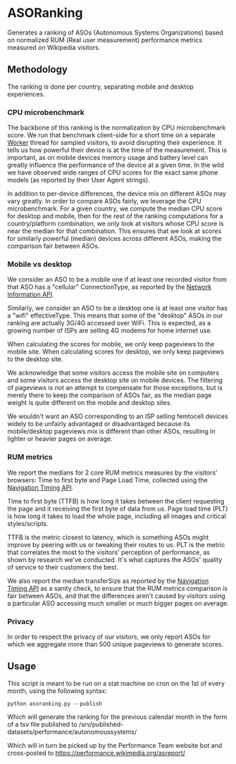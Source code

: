 # ASORanking

Generates a ranking of ASOs (Autonomous Systems Organizations) based on normalized RUM (Real user measurement) performance metrics measured on Wikipedia visitors.

## Methodology

The ranking is done per country, separating mobile and desktop experiences.

### CPU microbenchmark

The backbone of this ranking is the normalization by CPU microbenchmark score.
We run that benchmark client-side for a short time on a separate [Worker](https://html.spec.whatwg.org/multipage/workers.html#worker) thread for sampled visitors, to avoid disrupting their experience.
It tells us how powerful their device is at the time of the measurement.
This is important, as on mobile devices memory usage and battery level can greatly influence the performance of the device at a given time.
In the wild we have observed wide ranges of CPU scores for the exact same phone models (as reported by their User Agent strings).

In addition to per-device differences, the device mix on different ASOs may vary greatly.
In order to compare ASOs fairly, we leverage the CPU microbenchmark.
For a given country, we compute the median CPU score for desktop and mobile, then for the rest of the ranking computations for
a country/platform combination, we only look at visitors whose CPU score is near the median for that combination.
This ensures that we look at scores for similarly powerful (median) devices across different ASOs, making the comparison fair between ASOs.

### Mobile vs desktop

We consider an ASO to be a mobile one if at least one recorded visitor from that ASO has a "cellular" ConnectionType, as reported by the [Network Information API](http://wicg.github.io/netinfo/).

Similarly, we consider an ASO to be a desktop one is at least one visitor has a "wifi" effectiveType. This means that some of the "desktop" ASOs in our
ranking are actually 3G/4G accessed over WiFi. This is expected, as a growing number of ISPs are selling 4G modems for home internet use.

When calculating the scores for mobile, we only keep pageviews to the mobile site.
When calculating scores for desktop, we only keep pageviews to the desktop site.

We acknowledge that some visitors access the mobile site on computers and some visitors access the desktop site on mobile devices.
The filtering of pageviews is not an attempt to compensate for those exceptions, but is merely there to keep the comparison of ASOs fair, as the median page weight is quite different on the mobile and desktop sites.

We wouldn't want an ASO corresponding to an ISP selling femtocell devices widely to be unfairly advantaged or disadvantaged because its mobile/desktop pageviews mix is different than other ASOs, resulting in lighter or heavier pages on average.

### RUM metrics

We report the medians for 2 core RUM metrics measures by the visitors' browsers: Time to first byte and Page Load Time, collected using the [Navigation Timing API](https://www.w3.org/TR/navigation-timing-2/).

Time to first byte (TTFB) is how long it takes between the client requesting the page and it receiving the first byte of data from us.
Page load time (PLT) is how long it takes to load the whole page, including all images and critical styles/scripts.

TTFB is the metric closest to latency, which is something ASOs might improve by peering with us or tweaking their routes to us.
PLT is the metric that correlates the most to the visitors' perception of performance, as shown by research we've conducted. It's what captures the ASOs' quality of service to their customers the best.

We also report the median transferSize as reported by the [Navigation Timing API](https://www.w3.org/TR/navigation-timing-2/) as a sanity check, to ensure that the RUM metrics comparison is fair between ASOs, and that the differences aren't caused by visitors using a particular ASO accessing much smaller or much bigger pages on average.

### Privacy

In order to respect the privacy of our visitors, we only report ASOs for which we aggregate more than 500 unique pageviews to generate scores.

## Usage

This script is meant to be run on a stat machine on cron on the 1st of every month, using the following syntax:

`python asoranking.py --publish`

Which will generate the ranking for the previous calendar month in the form
of a tsv file published to /srv/published-datasets/performance/autonomoussystems/

Which will in turn be picked up by the Performance Team website bot and
cross-posted to https://performance.wikimedia.org/asreport/